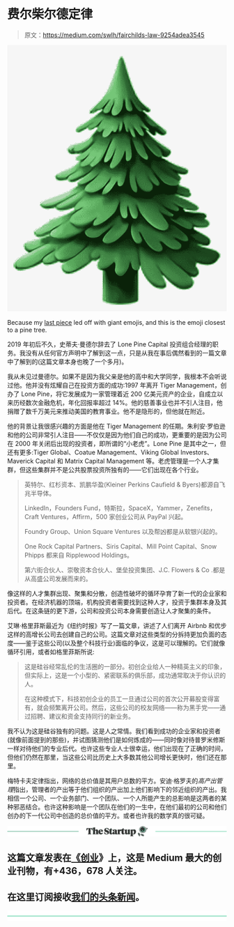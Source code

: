 # 费尔柴尔德定律

> 原文：<https://medium.com/swlh/fairchilds-law-9254adea3545>

![](img/34a083f34ebf7ad902131fc10037153b.png)

Because my [last piece](/@PeterT/themework-598a04a00781) led off with giant emojis, and this is the emoji closest to a pine tree.

2019 年初后不久，史蒂夫·曼德尔辞去了 Lone Pine Capital 投资组合经理的职务。我没有从任何官方声明中了解到这一点，只是从我在事后偶然看到的一篇文章中了解到的(这篇文章本身也晚了一个多月)。

我从未见过曼德尔。如果不是因为我父亲是他的高中和大学同学，我根本不会听说过他。他并没有炫耀自己在投资方面的成功:1997 年离开 Tiger Management，创办了 Lone Pine，将它发展成为一家管理着近 200 亿美元资产的企业，自成立以来历经数次金融危机，年化回报率超过 14%。他的慈善事业也并不引人注目，他捐赠了数千万美元来推动美国的教育事业。他不是隐形的，但他就在附近。

他的背景让我很感兴趣的方面是他在 Tiger Management 的任期。朱利安·罗伯逊和他的公司非常引人注目——不仅仅是因为他们自己的成功，更重要的是因为公司在 2000 年关闭后出现的投资者，即所谓的“小老虎”。Lone Pine 是其中之一，但还有更多:Tiger Global、Coatue Management、Viking Global Investors、Maverick Capital 和 Matrix Capital Management 等。老虎管理是一个人才集群，但这些集群并不是公共股票投资所独有的——它们出现在各个行业。

> 英特尔、红杉资本、凯鹏华盈(Kleiner Perkins Caufield & Byers)都源自飞兆半导体。
> 
> LinkedIn，Founders Fund，特斯拉，SpaceX，Yammer，Zenefits，Craft Ventures，Affirm，500 家创业公司从 PayPal 兴起。
> 
> Foundry Group、Union Square Ventures 以及帮凶都是从软银兴起的。
> 
> One Rock Capital Partners、Siris Capital、Mill Point Capital、Snow Phipps 都来自 Ripplewood Holdings。
> 
> 第六街合伙人、崇敬资本合伙人、堡垒投资集团、J.C. Flowers & Co .都是从高盛公司发展而来的。

像这样的人才集群出现、聚集和分散，创造性破坏的循环孕育了新一代的企业家和投资者。在经济机器的顶端，机构投资者需要找到这种人才，投资于集群本身及其后代。在这条链的更下游，公司和投资公司本身需要创造让人才聚集的条件。

艾琳·格里菲斯最近为《纽约时报》写了一篇文章，讲述了人们离开 Airbnb 和优步这样的高增长公司去创建自己的公司。这篇文章对这些类型的分拆持更加负面的态度——鉴于这些公司(以及整个科技行业)面临的争议，这是可以理解的。它们就像循环引用，或者如格里菲斯所说:

> 这是硅谷经常乱伦的生活圈的一部分。初创企业给人一种精英主义的印象，但实际上，这是一个小型的、紧密联系的俱乐部，成功通常取决于你认识的人。
> 
> 在这种模式下，科技初创企业的员工一旦通过公司的首次公开募股变得富有，就会频繁离开公司。然后，这些公司的校友网络——称为黑手党——通过招聘、建议和资金支持同行的新业务。

我不认为这是硅谷独有的问题。这是人之常情。我们看到成功的企业家和投资者(就像前面提到的那些)，并试图猜测他们是如何炼成的——同时像对待普罗米修斯一样对待他们的专业后代。也许这些专业人士很幸运，他们出现在了正确的时间，但他们仍然在那里，当这些公司比历史上大多数其他公司增长更快时，他们还在那里。

梅特卡夫定律指出，网络的总价值是其用户总数的平方。安迪·格罗夫的*高产出管理*指出，管理者的产出等于他们组织的产出加上他们影响下的邻近组织的产出。我相信一个公司、一个业务部门、一个团队、一个人所能产生的总影响是这两者的某种邪恶结合。也许这种影响是一个团队在他们的一生中，在他们最初的公司和他们创办的下一代公司中创造的总价值的平方。或者也许我的数学真的很可疑。

[![](img/308a8d84fb9b2fab43d66c117fcc4bb4.png)](https://medium.com/swlh)

## 这篇文章发表在[《创业](https://medium.com/swlh)》上，这是 Medium 最大的创业刊物，有+436，678 人关注。

## 在这里订阅接收[我们的头条新闻](https://growthsupply.com/the-startup-newsletter/)。

[![](img/b0164736ea17a63403e660de5dedf91a.png)](https://medium.com/swlh)